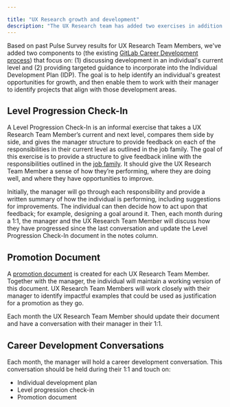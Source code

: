 ```yaml
---

title: "UX Research growth and development"
description: "The UX Research team has added two exercises in addition to GitLab's Career Developement process"
---
```








Based on past Pulse Survey results for UX Research Team Members, we've added two components to (the existing [GitLab Career Development process](/handbook/people-group/learning-and-development/career-development/)) that focus on: (1) discussing development in an individual's current level and (2) providing targeted guidance to incorporate into the Individual Development Plan (IDP). The goal is to help identify an individual's greatest opportunities for growth, and then enable them to work with their manager to identify projects that align with those development areas.

## Level Progression Check-In

A Level Progression Check-In is an informal exercise that takes a UX Research Team Member’s current and next level, compares them side by side, and gives the manager structure to provide feedback on each of the responsibilities in their current level as outlined in the job family. The goal of this exercise is to provide a structure to give feedback inline with the responsibilities outlined in the [job family](/job-families/product/ux-researcher/). It should give the UX Research Team Member a sense of how they’re performing, where they are doing well, and where they have opportunities to improve.

Initially, the manager will go through each responsibility and provide a written summary of how the individual is performing, including suggestions for improvements. The individual can then decide how to act upon that feedback; for example, designing a goal around it. Then, each month during a 1:1, the manager and the UX Research Team Member will discuss how they have progressed since the last conversation and update the Level Progression Check-In document in the notes column.

## Promotion Document

A [promotion document](/handbook/people-group/promotions-transfers/#promotion-document) is created for each UX Research Team Member. Together with the manager, the individual will maintain a working version of this document. UX Research Team Members will work closely with their manager to identify impactful examples that could be used as justification for a promotion as they go.

Each month the UX Research Team Member should update their document and have a conversation with their manager in their 1:1.

## Career Development Conversations

Each month, the manager will hold a career development conversation. This conversation should be held during their 1:1 and touch on:
- Individual development plan
- Level progression check-in
- Promotion document
